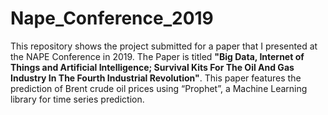 # Nape_Conference_2019

This repository shows the project submitted for a paper that I presented at the NAPE Conference in 2019. The Paper is titled <b>"Big Data, Internet of Things and Artificial Intelligence; Survival Kits For The Oil And Gas Industry In The Fourth Industrial Revolution"</b>.
This paper features the prediction of Brent crude oil prices using “Prophet”, a Machine Learning library for time series prediction.
